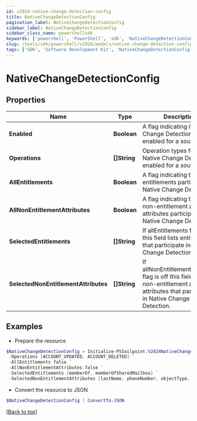 ```yaml
---
id: v2024-native-change-detection-config
title: NativeChangeDetectionConfig
pagination_label: NativeChangeDetectionConfig
sidebar_label: NativeChangeDetectionConfig
sidebar_class_name: powershellsdk
keywords: ['powershell', 'PowerShell', 'sdk', 'NativeChangeDetectionConfig', 'V2024NativeChangeDetectionConfig'] 
slug: /tools/sdk/powershell/v2024/models/native-change-detection-config
tags: ['SDK', 'Software Development Kit', 'NativeChangeDetectionConfig', 'V2024NativeChangeDetectionConfig']
---
```



# NativeChangeDetectionConfig

## Properties

Name | Type | Description | Notes
------------ | ------------- | ------------- | -------------
**Enabled** | **Boolean** | A flag indicating if Native Change Detection is enabled for a source. | [optional] [default to $false]
**Operations** | **[]String** | Operation types for which Native Change Detection is enabled for a source. | [optional] 
**AllEntitlements** | **Boolean** | A flag indicating that all entitlements participate in Native Change Detection. | [optional] [default to $false]
**AllNonEntitlementAttributes** | **Boolean** | A flag indicating that all non-entitlement account attributes participate in Native Change Detection. | [optional] [default to $false]
**SelectedEntitlements** | **[]String** | If allEntitlements flag is off this field lists entitlements that participate in Native Change Detection. | [optional] 
**SelectedNonEntitlementAttributes** | **[]String** | If allNonEntitlementAttributes flag is off this field lists non-entitlement account attributes that participate in Native Change Detection. | [optional] 

## Examples

- Prepare the resource
```powershell
$NativeChangeDetectionConfig = Initialize-PSSailpoint.V2024NativeChangeDetectionConfig  -Enabled true `
 -Operations [ACCOUNT_UPDATED, ACCOUNT_DELETED] `
 -AllEntitlements false `
 -AllNonEntitlementAttributes false `
 -SelectedEntitlements [memberOf, memberOfSharedMailbox] `
 -SelectedNonEntitlementAttributes [lastName, phoneNumber, objectType, servicePrincipalName]
```

- Convert the resource to JSON
```powershell
$NativeChangeDetectionConfig | ConvertTo-JSON
```


[[Back to top]](#) 

